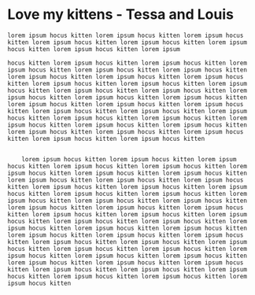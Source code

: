 # Love my kittens - Tessa and Louis


	lorem ipsum hocus kitten lorem ipsum hocus kitten lorem ipsum hocus kitten lorem ipsum hocus kitten lorem ipsum hocus kitten lorem ipsum hocus kitten lorem ipsum hocus kitten lorem ipsum 

	hocus kitten lorem ipsum hocus kitten lorem ipsum hocus kitten lorem ipsum hocus kitten lorem ipsum hocus kitten lorem ipsum hocus kitten lorem ipsum hocus kitten lorem ipsum hocus kitten lorem ipsum hocus kitten lorem ipsum hocus kitten lorem ipsum hocus kitten lorem ipsum hocus kitten lorem ipsum hocus kitten lorem ipsum hocus kitten lorem ipsum hocus kitten lorem ipsum hocus kitten lorem ipsum hocus kitten lorem ipsum hocus kitten lorem ipsum hocus kitten lorem ipsum hocus kitten lorem ipsum hocus kitten lorem ipsum hocus kitten lorem ipsum hocus kitten lorem ipsum hocus kitten lorem ipsum hocus kitten lorem ipsum hocus kitten lorem ipsum hocus kitten lorem ipsum hocus kitten lorem ipsum hocus kitten lorem ipsum hocus kitten lorem ipsum hocus kitten lorem ipsum hocus kitten lorem ipsum hocus kitten 


		lorem ipsum hocus kitten lorem ipsum hocus kitten lorem ipsum hocus kitten lorem ipsum hocus kitten lorem ipsum hocus kitten lorem ipsum hocus kitten lorem ipsum hocus kitten lorem ipsum hocus kitten lorem ipsum hocus kitten lorem ipsum hocus kitten lorem ipsum hocus kitten lorem ipsum hocus kitten lorem ipsum hocus kitten lorem ipsum hocus kitten lorem ipsum hocus kitten lorem ipsum hocus kitten lorem ipsum hocus kitten lorem ipsum hocus kitten lorem ipsum hocus kitten lorem ipsum hocus kitten lorem ipsum hocus kitten lorem ipsum hocus kitten lorem ipsum hocus kitten lorem ipsum hocus kitten lorem ipsum hocus kitten lorem ipsum hocus kitten lorem ipsum hocus kitten lorem ipsum hocus kitten lorem ipsum hocus kitten lorem ipsum hocus kitten lorem ipsum hocus kitten lorem ipsum hocus kitten lorem ipsum hocus kitten lorem ipsum hocus kitten lorem ipsum hocus kitten lorem ipsum hocus kitten lorem ipsum hocus kitten lorem ipsum hocus kitten lorem ipsum hocus kitten lorem ipsum hocus kitten lorem ipsum hocus kitten lorem ipsum hocus kitten lorem ipsum hocus kitten lorem ipsum hocus kitten lorem ipsum hocus kitten lorem ipsum hocus kitten lorem ipsum hocus kitten lorem ipsum hocus kitten lorem ipsum hocus kitten lorem ipsum hocus kitten 
